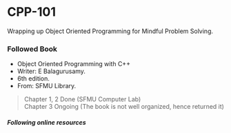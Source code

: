 # CPP-101
Wrapping up Object Oriented Programming for Mindful Problem Solving.

### Followed Book
* Object Oriented Programming with C++
* Writer: E Balagurusamy.
* 6th edition.
* From: SFMU Library.

> Chapter 1, 2 Done (SFMU Computer Lab) <br>
> Chapter 3 Ongoing (The book is not well organized, hence returned it)

##### Following online resources
